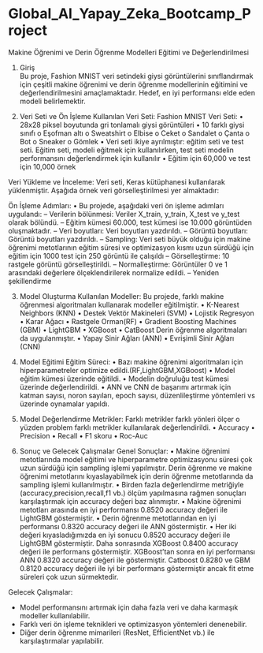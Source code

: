 # Global_AI_Yapay_Zeka_Bootcamp_Project
Makine Öğrenimi ve Derin Öğrenme Modelleri Eğitimi ve Değerlendirilmesi
1. Giriş	
Bu proje, Fashion MNIST veri setindeki giysi görüntülerini sınıflandırmak için çeşitli makine öğrenimi ve derin öğrenme modellerinin eğitimini ve değerlendirilmesini amaçlamaktadır. Hedef, en iyi performansı elde eden modeli belirlemektir.

2. Veri Seti ve Ön İşleme
Kullanılan Veri Seti:
Fashion MNIST Veri Seti:
•	28x28 piksel boyutunda gri tonlamalı giysi görüntüleri
•	10 farklı giysi sınıfı
o	Eşofman altı
o	Sweatshirt
o	Elbise
o	Ceket
o	Sandalet
o	Çanta
o	Bot
o	Sneaker
o	Gömlek
•	Veri seti ikiye ayrılmıştır: eğitim seti ve test seti. Eğitim seti, modeli eğitmek için kullanılırken, test seti modelin performansını değerlendirmek için kullanılır
•	Eğitim için 60,000 ve test için 10,000 örnek

Veri Yükleme ve İnceleme:
Veri seti, Keras kütüphanesi kullanılarak yüklenmiştir. Aşağıda örnek veri görselleştirilmesi yer almaktadır:

Ön İşleme Adımları:
•	Bu projede, aşağıdaki veri ön işleme adımları uygulandı: 
–	Verilerin bölünmesi: Veriler X_train, y_train, X_test ve y_test olarak bölündü.
–	Eğitim kümesi 60.000, test kümesi ise 10.000 görüntüden oluşmaktadır.
–	Veri boyutları: Veri boyutları yazdırıldı.
–	Görüntü boyutları: Görüntü boyutları yazdırıldı.
–	Sampling: Veri seti büyük olduğu için makine öğrenimi metotlarının eğitim süresi ve optimizasyon kısmı uzun sürdüğü için eğitim için 1000 test için 250 görüntü ile çalışıldı
–	Görselleştirme: 10 rastgele görüntü görselleştirildi.
–	Normalleştirme:  Görüntüler  0 ve 1 arasındaki değerlere ölçeklendirilerek normalize edildi.
–	Yeniden şekillendirme

3. Model Oluşturma
Kullanılan Modeller:
Bu projede, farklı makine öğrenmesi algoritmaları kullanarak modeller eğitilmiştir.
•	K-Nearest Neighbors (KNN)
•	Destek Vektör Makineleri (SVM)
•	Lojistik Regresyon
•	Karar Ağacı
•	Rastgele Orman(RF)
•	Gradient Boosting Machines (GBM)
•	LightGBM
•	XGBoost
•	CatBoost
Derin öğrenme algoritmaları da uygulanmıştır.
•	Yapay Sinir Ağları (ANN)
•	Evrişimli Sinir Ağları (CNN)

4. Model Eğitimi
Eğitim Süreci:
•	Bazı makine öğrenimi algoritmaları için hiperparametreler optimize edildi.(RF,LightGBM,XGBoost)
•	Model eğitim kümesi üzerinde eğitildi.
•	Modelin doğruluğu test kümesi üzerinde değerlendirildi.
•	ANN ve CNN de başarımı artırmak için katman sayısı, noron sayıları, epoch sayısı, düzenlileştirme yöntemleri vs üzerinde oynamalar yapıldı.

5. Model Değerlendirme
Metrikler:
Farklı metrikler farklı yönleri ölçer o yüzden problem farklı metrikler kullanılarak değerlendirildi.
•	Accuracy
•	Precision
•	Recall
•	F1 skoru
•	Roc-Auc

6. Sonuç ve Gelecek Çalışmalar
Genel Sonuçlar:
•	Makine öğrenimi metotlarında model eğitimi ve hiperparametre optimizasyonu süresi çok uzun sürdüğü için sampling işlemi yapılmıştır. Derin öğrenme ve makine öğrenimi metotlarını kıyaslayabilmek için derin öğrenme metotlarında da sampling işlemi kullanılmıştır.
•	 Birden fazla değerlendirme metriğiyle (accuracy,precision,recall,f1 vb.) ölçüm yapılmasına rağmen sonuçları karşılaştırmak için accuracy değeri baz alınmıştır.
•	Makine öğrenimi metotları arasında en iyi performansı 0.8520 accuracy değeri ile LightGBM göstermiştir.
•	 Derin öğrenme metotlarından en iyi performansı 0.8320 accuracy değeri ile ANN göstermiştir.
•	Her iki değeri kıyasladığımızda en iyi sonucu 0.8520 accuracy değeri ile LightGBM göstermiştir. Daha sonrasında XGBoost 0.8400 accuracy değeri ile performans göstermiştir. XGBoost’tan sonra en iyi performansı ANN 0.8320 accuracy değeri ile göstermiştir. Catboost 0.8280 ve GBM 0.8120 accuracy değeri ile iyi bir performans göstermiştir ancak fit etme süreleri çok uzun sürmektedir.


Gelecek Çalışmalar:
- Model performansını artırmak için daha fazla veri ve daha karmaşık modeller kullanılabilir.
- Farklı veri ön işleme teknikleri ve optimizasyon yöntemleri denenebilir.
- Diğer derin öğrenme mimarileri (ResNet, EfficientNet vb.) ile karşılaştırmalar yapılabilir.
